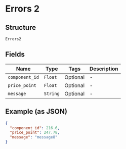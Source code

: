 
# Errors 2

## Structure

`Errors2`

## Fields

| Name | Type | Tags | Description |
|  --- | --- | --- | --- |
| `component_id` | `Float` | Optional | - |
| `price_point` | `Float` | Optional | - |
| `message` | `String` | Optional | - |

## Example (as JSON)

```json
{
  "component_id": 216.6,
  "price_point": 247.78,
  "message": "message8"
}
```

